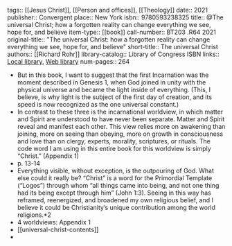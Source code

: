 tags:: [[Jesus Christ]], [[Person and offices]], [[Theology]]
date:: 2021
publisher:: Convergent
place:: New York
isbn:: 9780593238325
title:: @The universal Christ; how a forgotten reality can change everything we see, hope for, and believe
item-type:: [[book]]
call-number:: BT203 .R64 2021
original-title:: "The universal Christ: how a forgotten reality can change everything we see, hope for, and believe"
short-title:: The universal Christ
authors:: [[Richard Rohr]]
library-catalog:: Library of Congress ISBN
links:: [Local library](zotero://select/library/items/5WKQ62CD), [Web library](https://www.zotero.org/users/979977/items/5WKQ62CD)
num-pages:: 264

- But in this book, I want to suggest that the first Incarnation was the moment described in Genesis 1, when God joined in unity with the physical universe and became the light inside of everything. (This, I believe, is why light is the subject of the first day of creation, and its speed is now recognized as the one universal constant.)
- In contrast to these three is the incarnational worldview, in which matter and Spirit are understood to have never been separate. Matter and Spirit reveal and manifest each other. This view relies more on awakening than joining, more on seeing than obeying, more on growth in consciousness and love than on clergy, experts, morality, scriptures, or rituals. The code word I am using in this entire book for this worldview is simply “Christ.” (Appendix 1)
- p. 13-14
- Everything visible, without exception, is the outpouring of God. What else could it really be? “Christ” is a word for the Primordial Template (“Logos”) through whom “all things came into being, and not one thing had its being except through him” (John 1:3). Seeing in this way has reframed, reenergized, and broadened my own religious belief, and I believe it could be Christianity’s unique contribution among the world religions.*2
- 4 worldviews: Appendix 1
- [[universal-christ-contents]]
-